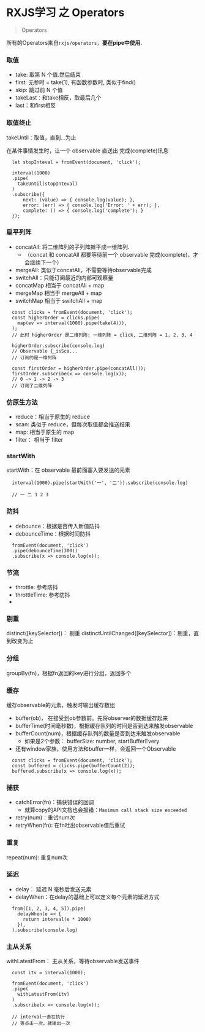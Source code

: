 # RXJS学习 之 Operators

> Operators

所有的Operators来自`rxjs/operators`，**要在pipe中使用.**

### 取值

* take: 取第 N 个值.然后结束
* first: 无参时 = take(1), 有函数参数时, 类似于find()
* skip: 跳过前 N 个值
* takeLast：和take相反，取最后几个
* last：和first相反


### 取值终止

takeUntil：取值，直到...为止

在某件事情发生时，让一个 observable 直送出 完成(complete)讯息

```
  let stopInteval = fromEvent(document, 'click');  

  interval(1000)
  .pipe(
    takeUntil(stopInteval)
  )
  .subscribe({
      next: (value) => { console.log(value); },
      error: (err) => { console.log('Error: ' + err); },
      complete: () => { console.log('complete'); }
  });
```


### 扁平列阵

* concatAll: 将二维阵列的子列阵摊平成一维阵列.
  * （concat 和 concatAll 都要等待前一个 observable 完成(complete)，才会继续下一个）
* mergeAll: 类似于concatAll，不需要等待observable完成
* switchAll：只能订阅最近的内部可观察量
* concatMap 相当于 concatAll + map
* mergeMap 相当于 mergeAll + map
* switchMap 相当于 switchAll + map

```
  const clicks = fromEvent(document, 'click');
  const higherOrder = clicks.pipe(
    map(ev => interval(1000).pipe(take(4))),
  );
  // 此时 higherOrder 是二维列阵: 一维列阵 = click, 二维列阵 = 1, 2, 3, 4

  higherOrder.subscribe(console.log)
  // Observable {_isSca...
  // 订阅的是一维列阵

  const firstOrder = higherOrder.pipe(concatAll());
  firstOrder.subscribe(x => console.log(x));
  // 0 -> 1 -> 2 -> 3
  // 订阅了二维列阵
```


### 仿原生方法

* reduce：相当于原生的 reduce
* scan: 类似于 reduce，但每次取值都会推送结果
* map: 相当于原生的 map
* filter： 相当于 filter


### startWith

startWith：在 observable 最前面塞入要发送的元素

```
  interval(1000).pipe(startWith('一', '二')).subscribe(console.log)

  // 一 二 1 2 3
```


### 防抖

* debounce：根据是否传入新值防抖
* debounceTime：根据时间防抖

```
  fromEvent(document, 'click')
  .pipe(debounceTime(300))
  .subscribe(x => console.log(x));
```


### 节流

* throttle: 参考防抖
* throttleTime: 参考防抖
* 

### 剔重

distinct([keySelector])： 剔重
distinctUntilChanged([keySelector])：剔重，直到改变为止


### 分组

groupBy(fn)，根据fn返回的key进行分组，返回多个


### 缓存

缓存observable的元素，触发时输出缓存数组

* buffer(ob)， 在接受到ob参数前。先将observer的数据缓存起来
* bufferTime(时间毫秒数)，根据缓存队列的时间是否到达来触发observable
* bufferCount(num)，根据缓存队列的数量是否到达来触发observable
  * 如果是2个参数： bufferSize: number, startBufferEvery
* 还有window家族，使用方法和buffer一样，会返回一个Observable

```
  const clicks = fromEvent(document, 'click');
  const buffered = clicks.pipe(bufferCount(2));
  buffered.subscribe(x => console.log(x));
```


### 捕获

* catchError(fn)：捕获错误的回调
  * 就算copy的API文档也会报错：`Maximum call stack size exceeded`
* retry(num)：重试num次
* retryWhen(fn): 在fn吐出observable值后重试


### 重复

repeat(num): 重复num次


### 延迟

* delay： 延迟 N 毫秒后发送元素
* delayWhen：在delay的基础上可以定义每个元素的延迟方式

```
  from([1, 2, 3, 4, 5]).pipe(
    delayWhen(e => {
      return interval(e * 1000)
    }),
  ).subscribe(console.log)
```


### 主从关系

withLatestFrom： 主从关系，等待observable发送事件

```
  const itv = interval(1000);
  
  fromEvent(document, 'click')
  .pipe(
    withLatestFrom(itv)
  )
  .subscribe(x => console.log(x));

  // interval一直在执行
  // 等点击一次，就输出一次
```